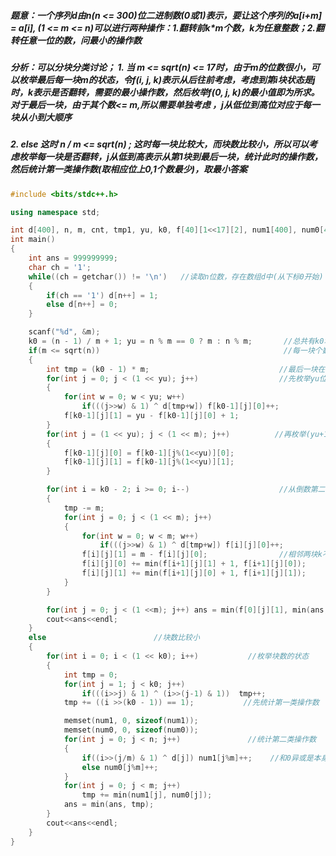 ##### 题意：一个序列d由n(n <= 300)位二进制数(0或1)表示，要让这个序列的a[i+m] = a[i], (1 <= m <= n)可以进行两种操作：1.翻转前k*m个数，k为任意整数；2.翻转任意一位的数，问最小的操作数

##### 分析：可以分块分类讨论； 1. 当 m <= sqrt(n) <= 17时，由于m的位数很小，可以枚举最后每一块m的状态，令f(i, j, k)表示从后往前考虑，考虑到第i块状态是j时，k表示是否翻转，需要的最小操作数，然后枚举f(0, j, k)的最小值即为所求。对于最后一块，由于其个数<= m,所以需要单独考虑 ，j从低位到高位对应于每一块从小到大顺序       

#####   2. else 这时 n / m <= sqrt(n) ; 这时每一块比较大，而块数比较小，所以可以考虑枚举每一块是否翻转，j从低到高表示从第1块到最后一块，统计此时的操作数，然后统计第一类操作数(取相应位上0,1个数最少)，取最小答案

```C++
#include <bits/stdc++.h>

using namespace std;

int d[400], n, m, cnt, tmp1, yu, k0, f[40][1<<17][2], num1[400], num0[400];
int main()
{
    int ans = 999999999;
    char ch = '1';
    while((ch = getchar()) != '\n')   //读取n位数，存在数组d中(从下标0开始)
    {
        if(ch == '1') d[n++] = 1;
        else d[n++] = 0;
    }

    scanf("%d", &m);
    k0 = (n - 1) / m + 1; yu = n % m == 0 ? m : n % m;       //总共有k0块，最后一块有yu个数
    if(m <= sqrt(n))                                         //每一块个数比较小
    {
        int tmp = (k0 - 1) * m;                             //最后一块在d的起始下标
        for(int j = 0; j < (1 << yu); j++)                  //先枚举yu位数的状态
        {
            for(int w = 0; w < yu; w++)
                if(((j>>w) & 1) ^ d[tmp+w]) f[k0-1][j][0]++;
            f[k0-1][j][1] = yu - f[k0-1][j][0] + 1;
        }
        for(int j = (1 << yu); j < (1 << m); j++)          //再枚举(yu+1)到m位状态的数
        {
            f[k0-1][j][0] = f[k0-1][j%(1<<yu)][0];
            f[k0-1][j][1] = f[k0-1][j%(1<<yu)][1];
        }

        for(int i = k0 - 2; i >= 0; i--)                    //从倒数第二块开始枚举
        {
            tmp -= m;
            for(int j = 0; j < (1 << m); j++)
            {
                for(int w = 0; w < m; w++)
                    if(((j>>w) & 1) ^ d[tmp+w]) f[i][j][0]++;
                f[i][j][1] = m - f[i][j][0];                //相邻两块k不同次数加1
                f[i][j][0] += min(f[i+1][j][1] + 1, f[i+1][j][0]);   
                f[i][j][1] += min(f[i+1][j][0] + 1, f[i+1][j][1]);
            }
        }

        for(int j = 0; j < (1 <<m); j++) ans = min(f[0][j][1], min(ans, f[0][j][0]));
        cout<<ans<<endl;
    }
    else                        //块数比较小
    {
        for(int i = 0; i < (1 << k0); i++)           //枚举块数的状态
        {
            int tmp = 0;
            for(int j = 1; j < k0; j++)
                if(((i>>j) & 1) ^ (i>>(j-1) & 1))  tmp++;
            tmp += ((i >>(k0 - 1)) == 1);           //先统计第一类操作数

            memset(num1, 0, sizeof(num1));
            memset(num0, 0, sizeof(num0));
            for(int j = 0; j < n; j++)               //统计第二类操作数
            {
                if((i>>(j/m) & 1) ^ d[j]) num1[j%m]++;    //和0异或是本身，和1异或是翻转
                else num0[j%m]++;
            }
            for(int j = 0; j < m; j++)
                tmp += min(num1[j], num0[j]);
            ans = min(ans, tmp);
        }
        cout<<ans<<endl;
    }
}
```

​                                